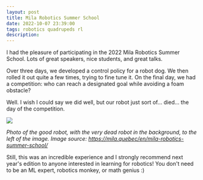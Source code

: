 ```yaml
---
layout: post
title: Mila Robotics Summer School
date: 2022-10-07 23:39:00
tags: robotics quadrupeds rl
description:
---
```


I had the pleasure of participating in the 2022 Mila Robotics Summer School. Lots of great
speakers, nice students, and great talks.

Over three days, we developed a control policy for a robot dog. We then rolled it out quite a few times, trying to fine tune it.
On the final day, we had a competition: who can reach a designated goal while avoiding a foam obstacle?

Well. I wish I could say we did well, but our robot just sort of... died... the day of the competition.

<img src="https://mila.quebec/wp-content/uploads/2022/10/IMG_0586-scaled.jpg" style="max-width:100%"/>

<em>Photo of the good robot, with the very dead robot in the background, to the left of the image. Image source: <a href="https://mila.quebec/en/mila-robotics-summer-school/">https://mila.quebec/en/mila-robotics-summer-school/</a></em>

Still, this was an incredible experience and I strongly recommend next year's edition to anyone interested in learning for robotics! 
You don't need to be an ML expert, robotics monkey, or math genius :)